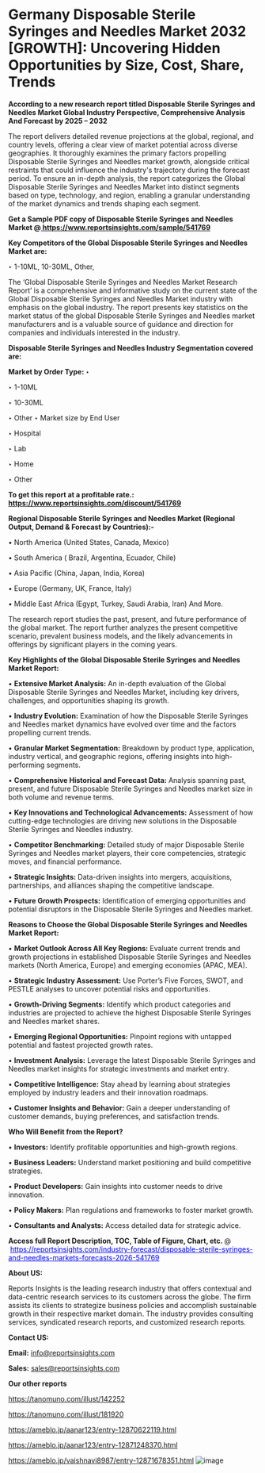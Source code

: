 # Germany Disposable Sterile Syringes and Needles Market 2032 [GROWTH]: Uncovering Hidden Opportunities by Size, Cost, Share, Trends

<strong>According to a new research report titled Disposable Sterile Syringes and Needles Market Global Industry Perspective, Comprehensive Analysis And Forecast by 2025 – 2032</strong>

The report delivers detailed revenue projections at the global, regional, and country levels, offering a clear view of market potential across diverse geographies. It thoroughly examines the primary factors propelling Disposable Sterile Syringes and Needles market growth, alongside critical restraints that could influence the industry's trajectory during the forecast period. To ensure an in-depth analysis, the report categorizes the Global Disposable Sterile Syringes and Needles Market into distinct segments based on type, technology, and region, enabling a granular understanding of the market dynamics and trends shaping each segment.

<strong>Get a Sample PDF copy of Disposable Sterile Syringes and Needles Market </strong><strong>@<a href=https://www.reportsinsights.com/sample/541769 style=color:#0000ff;> https://www.reportsinsights.com/sample/541769</a></strong></font>

<strong>Key Competitors of the Global Disposable Sterile Syringes and Needles Market are:</strong>

‣ 1-10ML, 10-30ML, Other,

The ‘Global Disposable Sterile Syringes and Needles Market Research Report’ is a comprehensive and informative study on the current state of the Global Disposable Sterile Syringes and Needles Market industry with emphasis on the global industry. The report presents key statistics on the market status of the global Disposable Sterile Syringes and Needles market manufacturers and is a valuable source of guidance and direction for companies and individuals interested in the industry.

<strong>Disposable Sterile Syringes and Needles Industry Segmentation covered are:</strong>

<strong>Market by Order Type: </strong>
‣ 

‣ 1-10ML

‣ 10-30ML

‣ Other
‣ Market size by End User

‣ Hospital

‣ Lab

‣ Home

‣ Other

<strong>To get this report at a profitable rate.: <a href=https://www.reportsinsights.com/discount/541769 style=color:#0000ff;>https://www.reportsinsights.com/discount/541769</a></strong></font>

<strong>Regional Disposable Sterile Syringes and Needles Market (Regional Output, Demand &amp; Forecast by Countries):-</strong>

• North America (United States, Canada, Mexico)

• South America ( Brazil, Argentina, Ecuador, Chile)

• Asia Pacific (China, Japan, India, Korea)

• Europe (Germany, UK, France, Italy)

• Middle East Africa (Egypt, Turkey, Saudi Arabia, Iran) And More.

The research report studies the past, present, and future performance of the global market. The report further analyzes the present competitive scenario, prevalent business models, and the likely advancements in offerings by significant players in the coming years.

<strong>Key Highlights of the Global Disposable Sterile Syringes and Needles Market Report:</strong>

• <strong>Extensive Market Analysis:</strong> An in-depth evaluation of the Global Disposable Sterile Syringes and Needles Market, including key drivers, challenges, and opportunities shaping its growth.

• <strong>Industry Evolution:</strong> Examination of how the Disposable Sterile Syringes and Needles market dynamics have evolved over time and the factors propelling current trends.

• <strong>Granular Market Segmentation:</strong> Breakdown by product type, application, industry vertical, and geographic regions, offering insights into high-performing segments.

• <strong>Comprehensive Historical and Forecast Data:</strong> Analysis spanning past, present, and future Disposable Sterile Syringes and Needles market size in both volume and revenue terms.

• <strong>Key Innovations and Technological Advancements:</strong> Assessment of how cutting-edge technologies are driving new solutions in the Disposable Sterile Syringes and Needles industry.

• <strong>Competitor Benchmarking:</strong> Detailed study of major Disposable Sterile Syringes and Needles market players, their core competencies, strategic moves, and financial performance.

• <strong>Strategic Insights:</strong> Data-driven insights into mergers, acquisitions, partnerships, and alliances shaping the competitive landscape.

• <strong>Future Growth Prospects:</strong> Identification of emerging opportunities and potential disruptors in the Disposable Sterile Syringes and Needles market.

<strong>Reasons to Choose the Global Disposable Sterile Syringes and Needles Market Report:</strong>

• <strong>Market Outlook Across All Key Regions:</strong> Evaluate current trends and growth projections in established Disposable Sterile Syringes and Needles markets (North America, Europe) and emerging economies (APAC, MEA).

• <strong>Strategic Industry Assessment:</strong> Use Porter’s Five Forces, SWOT, and PESTLE analyses to uncover potential risks and opportunities.

• <strong>Growth-Driving Segments:</strong> Identify which product categories and industries are projected to achieve the highest Disposable Sterile Syringes and Needles market shares.

• <strong>Emerging Regional Opportunities:</strong> Pinpoint regions with untapped potential and fastest projected growth rates.

• <strong>Investment Analysis:</strong> Leverage the latest Disposable Sterile Syringes and Needles market insights for strategic investments and market entry.

• <strong>Competitive Intelligence:</strong> Stay ahead by learning about strategies employed by industry leaders and their innovation roadmaps.

• <strong>Customer Insights and Behavior:</strong> Gain a deeper understanding of customer demands, buying preferences, and satisfaction trends.

<strong>Who Will Benefit from the Report?</strong>

• <strong>Investors:</strong> Identify profitable opportunities and high-growth regions.

• <strong>Business Leaders:</strong> Understand market positioning and build competitive strategies.

• <strong>Product Developers:</strong> Gain insights into customer needs to drive innovation.

• <strong>Policy Makers:</strong> Plan regulations and frameworks to foster market growth.

• <strong>Consultants and Analysts:</strong> Access detailed data for strategic advice.
</ul>
<strong>Access full Report Description, TOC, Table of Figure, Chart, etc. </strong>@  <a href=https://reportsinsights.com/industry-forecast/disposable-sterile-syringes-and-needles-markets-forecasts-2026-541769 style=color:#0000ff;>https://reportsinsights.com/industry-forecast/disposable-sterile-syringes-and-needles-markets-forecasts-2026-541769</a></font>

<strong><strong>About US</strong>:</strong>

Reports Insights is the leading research industry that offers contextual and data-centric research services to its customers across the globe. The firm assists its clients to strategize business policies and accomplish sustainable growth in their respective market domain. The industry provides consulting services, syndicated research reports, and customized research reports.

<strong>Contact US:</strong>

<p class=""""><b>Email:</b> <a href=mailto:info@reportsinsights.com>info@reportsinsights.com</a></p>
<p class=""""><b>Sales:</b> <a href=mailto:sales@reportsinsights.com>sales@reportsinsights.com</a></p>

<strong>Our other reports</strong>

<a href=https://tanomuno.com/illust/142252>https://tanomuno.com/illust/142252</a>

<a href=https://tanomuno.com/illust/181920>https://tanomuno.com/illust/181920</a>

<a href=https://ameblo.jp/aanar123/entry-12870622119.html>https://ameblo.jp/aanar123/entry-12870622119.html</a>

<a href=https://ameblo.jp/aanar123/entry-12871248370.html>https://ameblo.jp/aanar123/entry-12871248370.html</a>

<a href=https://ameblo.jp/vaishnavi8987/entry-12871678351.html>https://ameblo.jp/vaishnavi8987/entry-12871678351.html</a>
![image](https://github.com/user-attachments/assets/39647a3b-0f10-4c1c-8a20-c1d0348ef897)
